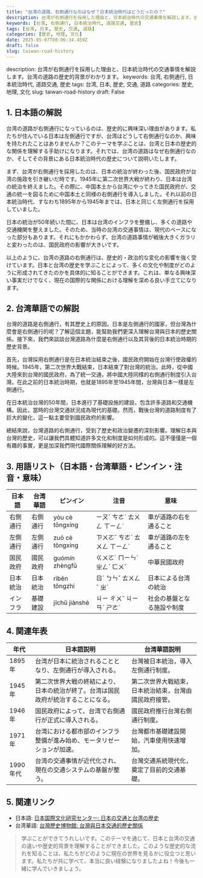 ```yaml
---
title: "台湾の道路、右側通行なのはなぜ？日本統治時代はどうだったの？"
description: 台湾が右側通行を採用した理由と、日本統治時代の交通事情を解説します。台湾の道路の歴史的背景がわかります。
keywords: [台湾, 右側通行, 日本統治時代, 道路交通, 歴史]
tags: [台湾, 日本, 歴史, 交通, 道路]
categories: [歴史, 地理, 文化]
date: 2025-05-07T08:06:34.459Z
draft: false
slug: taiwan-road-history
---
```


description: 台湾が右側通行を採用した理由と、日本統治時代の交通事情を解説します。台湾の道路の歴史的背景がわかります。
keywords: 台湾, 右側通行, 日本統治時代, 道路交通, 歴史
tags: 台湾, 日本, 歴史, 交通, 道路
categories: 歴史, 地理, 文化
slug: taiwan-road-history
draft: False

## 1. 日本語の解説

台湾の道路が右側通行になっているのは、歴史的に興味深い理由があります。私たちが住んでいる日本は左側通行ですが、台湾はどうして右側通行なのか、興味を持たれたことはありませんか？このテーマを学ぶことは、台湾と日本の歴史的な関係を理解する手助けになります。それでは、台湾の道路はなぜ右側通行なのか、そしてその背景にある日本統治時代の歴史について説明いたします。

まず、台湾が右側通行を採用したのは、日本の統治が終わった後、国民政府が台湾の施政を引き継いだ時です。1945年に第二次世界大戦が終わり、日本は台湾の統治を終えました。その際に、中国本土から台湾にやってきた国民政府が、交通の統一を図るために中国本土と同様の右側通行を導入しました。それ以前の日本統治時代、すなわち1895年から1945年までは、日本と同じく左側通行を採用していました。

日本の統治が50年続いた間に、日本は台湾のインフラを整備し、多くの道路や交通機関を整えました。そのため、当時の台湾の交通事情は、現代のベースになった部分もあります。それにもかかわらず、台湾の道路事情が戦後大きくガラリと変わったのは、国民政府の影響が大きいです。

以上のように、台湾の道路の右側通行は、歴史的・政治的な変化の影響を強く受けています。日本と台湾の歴史を学ぶことによって、多くの文化や制度がどのように形成されてきたのかを具体的に知ることができます。これは、単なる興味深い事実だけでなく、現在の国際的な関係における理解を深める良い手立てになります。

## 2. 台湾華語での解説

台灣的道路是右側通行，有其歷史上的原因。日本是左側通行的國家，但台灣為什麼會是右側通行的呢？了解這個主題，能幫助我們更深入理解台灣與日本的歷史關係。接下來，我們來談談台灣道路為什麼是右側通行以及其背後的日本統治時期的歷史背景。

首先，台灣採用右側通行是在日本統治結束之後，國民政府開始在台灣行使政權的時候。1945年，第二次世界大戰結束，日本結束了對台灣的統治。此時，從中國大陸來到台灣的國民政府，為了統一交通，將中國大陸同樣的右側通行制度引入台灣。在此之前的日本統治時期，也就是1895年至1945年間，台灣與日本一樣是左側通行。

在日本統治台灣的50年間，日本進行了基礎設施的建設，包含許多道路和交通機構。因此，當時的台灣交通狀況成為現代的基礎。然而，戰後台灣的道路制度有了巨大的變化，這一點主要受到國民政府的影響。

總結來說，台灣道路的右側通行，受到了歷史和政治變遷的深刻影響。理解日本與台灣的歷史，可以讓我們具體知道許多文化和制度是如何形成的。這不僅僅是一個有趣的事實，更是加深我們現代國際關係理解的好方法。

## 3. 用語リスト（日本語・台湾華語・ピンイン・注音・意味）

| 日本語   | 台湾華語 | ピンイン | 注音 | 意味                       |
|----------|---------|---------|------|----------------------------|
| 右側通行 | 右側通行 | yòu cè tōngxíng | ㄧㄡˋ ㄘㄜˋ ㄊㄨㄥ ㄒㄧㄥˊ | 車が道路の右を通ること     |
| 左側通行 | 左側通行 | zuǒ cè tōngxíng | ㄗㄨㄛˇ ㄘㄜˋ ㄊㄨㄥ ㄒㄧㄥˊ | 車が道路の左を通ること     |
| 国民政府 | 國民政府 | guómín zhèngfǔ  | ㄍㄨㄛˊ ㄇㄧㄣˊ ㄓㄥˋ ㄈㄨˇ | 中華民國政府               |
| 日本統治 | 日本統治 | rìběn tǒngzhì | ㄖˋ ㄅㄣˇ ㄊㄨㄥˇ ㄓˋ   | 日本による台湾の統治       |
| インフラ | 基礎建設 | jīchǔ jiànshè  | ㄐㄧ ㄔㄨˇ ㄐㄧㄢˋ ㄕㄜˋ | 社会の基盤となる施設や制度 |

## 4. 関連年表

| 年代      | 日本語説明                                                            | 台湾華語説明                          |
|-----------|------------------------------------------------------------------|----------------------------------|
| 1895年    | 台湾が日本に統治されることとなり、左側通行が導入される。                         | 台灣被日本統治，導入左側通行制度。             |
| 1945年    | 第二次世界大戦の終結により、日本の統治が終了。台湾は国民政府が統治することになる。         | 第二次世界大戰結束，日本統治結束，台灣由國民政府接管。 |
| 1946年    | 国民政府によって、台湾で右側通行が正式に導入される。                                 | 國民政府推行台灣右側通行制度。              |
| 1971年    | 台湾における都市部のインフラ整備が進み始め、モータリゼーションが加速。                 | 台灣都市基礎建設開始，汽車使用快速增加。         |
| 1990年代 | 台湾の交通事情が近代化され、現在の交通システムの基盤が整う。                      | 台灣交通系統現代化，奠定了目前的交通基礎。     |

## 5. 関連リンク

- 日本語: [日本国際文化研究センター: 日本の交通と台湾の歴史](https://www.ioc.u-tokyo.ac.jp/)
- 台湾華語: [台灣歷史博物館: 台灣與日本交通的歷史關係](https://www.nmth.gov.tw/)

> 学ぶことができてうれしいです。このテーマを通じて、日本と台湾の交通の違いや歴史的背景を理解することができました。このような歴史的な流れを知ることは、私たちがどのように現在の世界を見るかに役立つと思います。私たちが共に学べて、本当に良い経験になりましたよね！今後も一緒に学んでいきましょう。